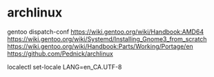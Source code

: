 # archlinux
gentoo
dispatch-conf
https://wiki.gentoo.org/wiki/Handbook:AMD64
https://wiki.gentoo.org/wiki/Systemd/Installing_Gnome3_from_scratch
https://wiki.gentoo.org/wiki/Handbook:Parts/Working/Portage/en
https://github.com/Pednick/archlinux

localectl set-locale LANG=en_CA.UTF-8

